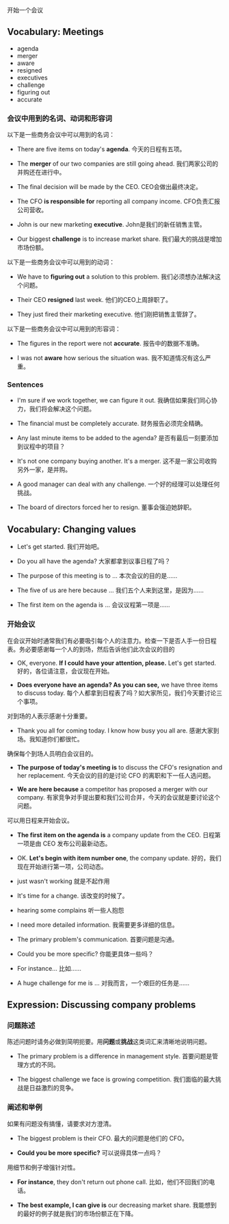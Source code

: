 开始一个会议

## Vocabulary: Meetings

- agenda
- merger
- aware
- resigned
- executives
- challenge
- figuring out
- accurate


### 会议中用到的名词、动词和形容词

以下是一些商务会议中可以用到的名词：

- There are five items on today's **agenda**.
  今天的日程有五项。
  
- The **merger** of our two companies are still going ahead.
  我们两家公司的并购还在进行中。
  
- The final decision will be made by the CEO.
  CEO会做出最终决定。
  
- The CFO **is responsible for** reporting all company income.
  CFO负责汇报公司营收。
  
- John is our new marketing **executive**.
  John是我们的新任销售主管。
  
- Our biggest **challenge** is to increase market share.
  我们最大的挑战是增加市场份额。


以下是一些商务会议中可以用到的动词：

- We have to **figuring out** a solution to this problem.
  我们必须想办法解决这个问题。
  
- Their CEO **resigned** last week.
  他们的CEO上周辞职了。
  
- They just fired their marketing executive.
  他们刚把销售主管辞了。


以下是一些商务会议中可以用到的形容词：

- The figures in the report were not **accurate**.
  报告中的数据不准确。
  
- I was not **aware** how serious the situation was.
  我不知道情况有这么严重。


### Sentences

- I'm sure if we work together, we can figure it out.
  我确信如果我们同心协力，我们将会解决这个问题。

- The financial must be completely accurate.
  财务报告必须完全精确。

- Any last minute items to be added to the agenda?
  是否有最后一刻要添加到议程中的项目？

- It's not one company buying another. It's a merger.
  这不是一家公司收购另外一家，是并购。

- A good manager can deal with any challenge.
  一个好的经理可以处理任何挑战。

- The board of directors forced her to resign.
  董事会强迫她辞职。


## Vocabulary: Changing values

- Let's get started.
  我们开始吧。

- Do you all have the agenda?
  大家都拿到议事日程了吗？

- The purpose of this meeting is to ...
  本次会议的目的是……

- The five of us are here because ...
  我们五个人来到这里，是因为……

- The first item on the agenda is ...
  会议议程第一项是……


### 开始会议

在会议开始时通常我们有必要吸引每个人的注意力。检查一下是否人手一份日程表。务必要感谢每一个人的到场，然后告诉他们此次会议的目的

- OK, everyone. **If I could have your attention, please.** Let's get started.
  好的，各位请注意，会议现在开始。

- **Does everyone have an agenda? As you can see,** we have three items to discuss today.
  每个人都拿到日程表了吗？如大家所见，我们今天要讨论三个事项。


对到场的人表示感谢十分重要。

- Thank you all for coming today. I know how busy you all are.
  感谢大家到场。我知道你们都很忙。


确保每个到场人员明白会议目的。

- **The purpose of today's meeting is** to discuss the CFO's resignation and her replacement.
  今天会议的目的是讨论 CFO 的离职和下一任人选问题。

- **We are here because** a competitor has proposed a merger with our company.
  有家竞争对手提出要和我们公司合并，今天的会议就是要讨论这个问题。


可以用日程来开始会议。

- **The first item on the agenda is** a company update from the CEO.
  日程第一项是由 CEO 发布公司最新动态。

- OK. **Let's begin with item number one**, the company update.
  好的，我们现在开始进行第一项，公司动态。

- just wasn't working
  就是不起作用

- It's time for a change.
  该改变的时候了。

- hearing some complains
  听一些人抱怨

- I need more detailed information.
  我需要更多详细的信息。

- The primary problem's communication.
  首要问题是沟通。

- Could you be more specific?
  你能更具体一些吗？

- For instance...
  比如……

- A huge challenge for me is ...
  对我而言，一个艰巨的任务是…… 


## Expression: Discussing company problems

### 问题陈述

陈述问题时请务必做到简明扼要。用**问题**或**挑战**这类词汇来清晰地说明问题。

- The primary problem is a difference in management style.
  首要问题是管理方式的不同。

- The biggest challenge we face is growing competition.
  我们面临的最大挑战是日益激烈的竞争。


### 阐述和举例

如果有问题没有搞懂，请要求对方澄清。

- The biggest problem is their CFO.
  最大的问题是他们的 CFO。
  
- **Could you be more specific?**
  可以说得具体一点吗？


用细节和例子增强针对性。

- **For instance**, they don't return out phone call.
  比如，他们不回我们的电话。
  
- **The best example, I can give is** our decreasing market share.
  我能想到的最好的例子就是我们的市场份额正在下降。
